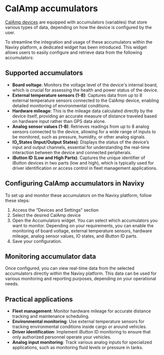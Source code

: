 # CalAmp accumulators

[CalAmp devices](https://www.navixy.com/devices/calamp/) are equipped with accumulators (variables) that store various types of data, depending on how the device is configured by the user.

To streamline the integration and usage of these accumulators within the Navixy platform, a dedicated widget has been introduced. This widget allows users to easily configure and retrieve data from the following accumulators:

## Supported accumulators

- **Board voltage**: Monitors the voltage level of the device's internal board, which is crucial for assessing the health and power status of the device.
- **External temperature sensors (1-8)**: Captures data from up to 8 external temperature sensors connected to the CalAmp device, enabling detailed monitoring of environmental conditions.
- **Hardware mileage**: This is the mileage data calculated directly by the device itself, providing an accurate measure of distance traveled based on hardware input rather than GPS data alone.
- **Analog sensor values (1-8)**: Retrieves readings from up to 8 analog sensors connected to the device, allowing for a wide range of inputs to be monitored, such as pressure, humidity, or other analog signals.
- **IO\_States (Input/Output States)**: Displays the status of the device’s input and output channels, essential for understanding the real-time interaction between the device and connected peripherals.
- **iButton ID (Low and High Parts)**: Captures the unique identifier of iButton devices in two parts (low and high), which is typically used for driver identification or access control in fleet management applications.

## Configuring CalAmp accumulators in Navixy

To set up and monitor these accumulators on the Navixy platform, follow these steps:

1. Access the “Devices and Settings” section
2. Select the desired CalAmp device
3. Open the Accumulators widget. You can select which accumulators you want to monitor. Depending on your requirements, you can enable the monitoring of board voltage, external temperature sensors, hardware mileage, analog sensor values, IO states, and iButton ID parts.
4. Save your configuration.

## Monitoring accumulator data

Once configured, you can view real-time data from the selected accumulators directly within the Navixy platform. This data can be used for various monitoring and reporting purposes, depending on your operational needs.

## Practical applications

- **Fleet management**: Monitor hardware mileage for accurate distance tracking and maintenance scheduling.
- **Environmental monitoring**: Use external temperature sensors for tracking environmental conditions inside cargo or around vehicles.
- **Driver identification**: Implement iButton ID monitoring to ensure that only authorized personnel operate your vehicles.
- **Analog input monitoring**: Track various analog inputs for specialized applications, such as monitoring fluid levels or pressure in tanks.